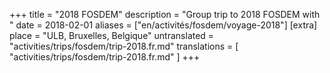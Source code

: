 +++
title = "2018 FOSDEM"
description = "Group trip to 2018 FOSDEM with "
date = 2018-02-01
aliases = ["en/activités/fosdem/voyage-2018"]
[extra]
place = "ULB, Bruxelles, Belgique"
untranslated = "activities/trips/fosdem/trip-2018.fr.md"
translations = [
    "activities/trips/fosdem/trip-2018.fr.md"
]
+++

